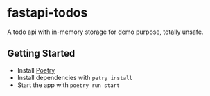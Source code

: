 # fastapi-todos
A todo api with in-memory storage for demo purpose, totally unsafe.

## Getting Started

- Install [Poetry](https://python-poetry.org/)
- Install dependencies with `petry install`
- Start the app with `poetry run start`
